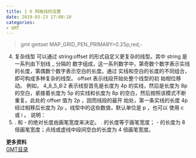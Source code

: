 ```yaml
---
title: 1 6 网格线的设置 
date: 2019-03-23 17:08:10
categories:
- GMT
---
```

> gmt gmtset MAP_GRID_PEN_PRIMARY=0.25p,red,-

4. 复杂线型
可以通过 string:offset 的形式自定义更复杂的线型。其中 string 是一系列由下划线 _ 分隔的
数字组成，这一系列数字中，第奇数个数字表示实线的长度，第偶数个数字表示空白的长度。通过
实线和空白的长度的不同组合，即可构成多种复杂的线型。 offset 表示线段开始处整个线型的初
始相位移动。
例如， 4_8_5_8:2 表示线型首先是长度为 4p 的实线，然后是长度为 8p 的空白，紧接着长度为 5p
的实线和长度为 8p 的空白，然后按照该模式不断重复。此处的 offset 值为 2p ，因而线段的最开
始处，第一条实线的长度 4p 经过相移后长度为 2p 。线型中的这些数值，默认单位是 p ，也可以
使用 c 或 i 。
说明：
5.  . 和 - 的绝对长度由画笔宽度来决定。 . 的长度等于画笔宽度； - 的长度为 8 倍画笔宽度；点线或虚线中段间空白的长度为 4 倍画笔宽度。

**更多资料**  
[GMT目录](https://www.jianshu.com/p/321f67983c42)
